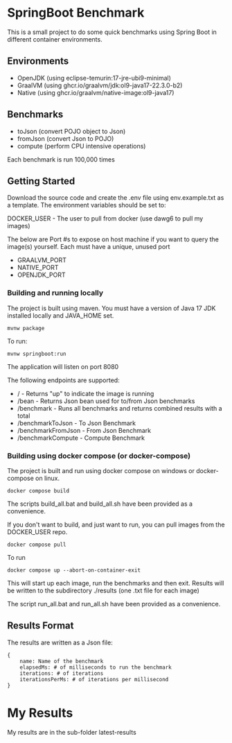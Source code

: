 # SpringBoot Benchmark

This is a small project to do some quick benchmarks using Spring Boot in different container environments.

## Environments

- OpenJDK (using eclipse-temurin:17-jre-ubi9-minimal)
- GraalVM (using ghcr.io/graalvm/jdk:ol9-java17-22.3.0-b2)
- Native (using ghcr.io/graalvm/native-image:ol9-java17)

## Benchmarks

- toJson (convert POJO object to Json)
- fromJson (convert Json to POJO)
- compute (perform CPU intensive operations)

Each benchmark is run 100,000 times

## Getting Started

Download the source code and create the .env file using env.example.txt as a template. The environment variables should be set to:

DOCKER_USER - The user to pull from docker (use dawg6 to pull my images)

The below are Port #s to expose on host machine if you want to query the image(s) yourself. Each must have a unique, unused port

- GRAALVM_PORT
- NATIVE_PORT
- OPENJDK_PORT

### Building and running locally

The project is built using maven. You must have a version of Java 17 JDK installed locally and JAVA_HOME set.

    mvnw package

To run:

    mvnw springboot:run

The application will listen on port 8080

The following endpoints are supported:

- / - Returns "up" to indicate the image is running
- /bean - Returns Json bean used for to/from Json benchmarks
- /benchmark - Runs all benchmarks and returns combined results with a total
- /benchmarkToJson - To Json Benchmark
- /benchmarkFromJson - From Json Benchmark
- /benchmarkCompute - Compute Benchmark

### Building using docker compose (or docker-compose)

The project is built and run using docker compose on windows or docker-compose on linux.

    docker compose build

The scripts build_all.bat and build_all.sh have been provided as a convenience.

If you don't want to build, and just want to run, you can pull images from the DOCKER_USER repo.

    docker compose pull

To run

    docker compose up --abort-on-container-exit

This will start up each image, run the benchmarks and then exit. Results will be written to the subdirectory ./results (one .txt file for each image)

The script run_all.bat and run_all.sh have been provided as a convenience.



## Results Format

The results are written as a Json file:

    {
        name: Name of the benchmark
        elapsedMs: # of milliseconds to run the benchmark
        iterations: # of iterations
        iterationsPerMs: # of iterations per millisecond
    }

# My Results

My results are in the sub-folder latest-results
